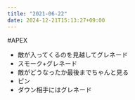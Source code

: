 ```yaml
---
title: "2021-06-22"
date: 2024-12-21T15:13:27+09:00
---
```

#APEX

- 敵が入ってくるのを見越してグレネード
- スモーク+グレネード
- 敵がどうなったか最後までちゃんと見る
- ピン
- ダウン相手にはグレネード
